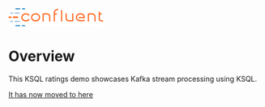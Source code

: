 ![image](../images/confluent-logo-300-2.png)

# Overview

This KSQL ratings demo showcases Kafka stream processing using KSQL. 

[It has now moved to here](https://github.com/confluentinc/demo-scene/blob/5.3.x/ksql-workshop/ksql-workshop.adoc)
